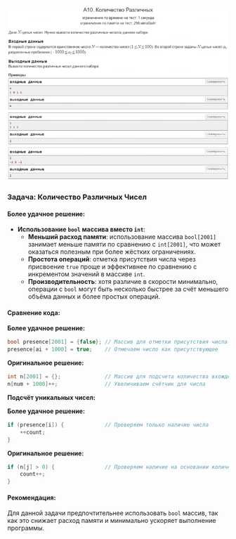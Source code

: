 ![alt text](image.png)

### Задача: Количество Различных Чисел

#### Более удачное решение:
- **Использование `bool` массива вместо `int`**:
  - **Меньший расход памяти**: использование массива `bool[2001]` занимает меньше памяти по сравнению с `int[2001]`, что может оказаться полезным при более жёстких ограничениях.
  - **Простота операций**: отметка присутствия числа через присвоение `true` проще и эффективнее по сравнению с инкрементом значений в массиве `int`.
  - **Производительность**: хотя различие в скорости минимально, операции с `bool` могут быть несколько быстрее за счёт меньшего объёма данных и более простых операций.

#### Сравнение кода:

**Более удачное решение:**

```cpp
bool presence[2001] = {false}; // Массив для отметки присутствия числа  
presence[ai + 1000] = true;    // Отмечаем число как присутствующее
```
**Оригинальное решение:**
```cpp
int n[2001] = {};              // Массив для подсчета количества вхождений  
n[num + 1000]++;               // Увеличиваем счётчик для числа
```
**Подсчёт уникальных чисел:**

**Более удачное решение:**
```cpp
if (presence[i]) {             // Проверяем только наличие числа  
    ++count;  
}
```
**Оригинальное решение:**
```cpp
if (n[j] > 0) {                // Проверяем наличие на основании количества вхождений  
    count++;  
}
```
#### Рекомендация:
Для данной задачи предпочтительнее использовать `bool` массив, так как это снижает расход памяти и минимально ускоряет выполнение программы.
